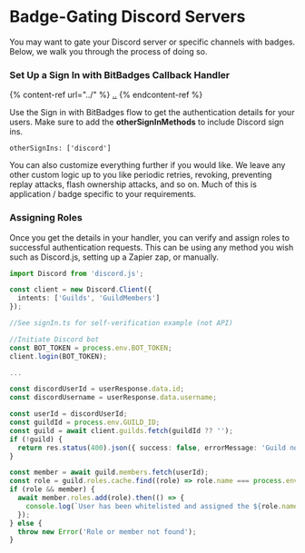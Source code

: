 # Badge-Gating Discord Servers

You may want to gate your Discord server or specific channels with badges. Below, we walk you through the process of doing so.

### Set Up a Sign In with BitBadges Callback Handler

{% content-ref url="../" %}
[..](../)
{% endcontent-ref %}

Use the Sign in with BitBadges flow to get the authentication details for your users. Make sure to add the **otherSignInMethods** to include Discord sign ins.&#x20;

```
otherSignIns: ['discord']
```

You can also customize everything further if you would like. We leave any other custom logic up to you like periodic retries, revoking, preventing replay attacks, flash ownership attacks, and so on. Much of this is application / badge specific to your requirements.&#x20;

### Assigning Roles

Once you get the details in your handler, you can verify and assign roles to successful authentication requests. This can be using any method you wish such as Discord.js, setting up a Zapier zap, or manually.

```typescript
import Discord from 'discord.js';

const client = new Discord.Client({
  intents: ['Guilds', 'GuildMembers']
});

//See signIn.ts for self-verification example (not API)

//Initiate Discord bot
const BOT_TOKEN = process.env.BOT_TOKEN;
client.login(BOT_TOKEN);

...

const discordUserId = userResponse.data.id;
const discordUsername = userResponse.data.username;

const userId = discordUserId;
const guildId = process.env.GUILD_ID;
const guild = await client.guilds.fetch(guildId ?? '');
if (!guild) {
  return res.status(400).json({ success: false, errorMessage: 'Guild not found' });
}

const member = await guild.members.fetch(userId);
const role = guild.roles.cache.find((role) => role.name === process.env.ROLE_ID);
if (role && member) {
  await member.roles.add(role).then(() => {
    console.log(`User has been whitelisted and assigned the ${role.name} role.`);
  });
} else {
  throw new Error('Role or member not found');
}
```
